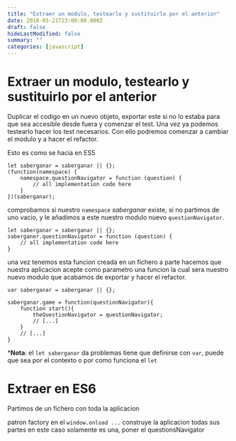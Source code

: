 ```yaml
---
title: "Extraer un modulo, testearlo y sustituirlo por el anterior"
date: 2018-05-21T23:00:00.000Z
draft: false
hideLastModified: false
summary: ""
categories: [javascript]
---
```


Extraer un modulo, testearlo y sustituirlo por el anterior
================================================================================
  Duplicar el codigo en un nuevo objeto, exportar este si no lo estaba para 
  que sea accesible desde fuera y comenzar el test. Una vez ya podemos 
  testearlo hacer los test necesarios. Con ello podremos comenzar a cambiar el 
  modulo y a hacer el refactor. 
  
  Esto es como se hacia en ES5
  
````````````````````````````````````````````````````````````````````````````````
let saberganar = saberganar || {};
(function(namespace) {
    namespace.questionNavigator = function (question) {
        // all implementation code here
    }
})(saberganar);
````````````````````````````````````````````````````````````````````````````````

  comprobamos si nuestro `namespace` *saberganar* existe, si no partimos de 
  uno vacio, y le añadimos a este nuestro modulo nuevo `questionNavigator`.

````````````````````````````````````````````````````````````````````````````````
let saberganar = saberganar || {};
saberganer.questionNavigator = function (question) {
    // all implementation code here
}
````````````````````````````````````````````````````````````````````````````````

  una vez tenemos esta funcion creada en un fichero a parte hacemos que 
  nuestra aplicacion acepte como parametro una funcion la cual sera nuestro 
  nuevo modulo que acabamos de exportar y hacer el refactor.
  
````````````````````````````````````````````````````````````````````````````````
var saberganar = saberganar || {};

saberganar.game = function(questionNavigator){
    function start(){
        theQuestionNavigator = questionNavigator;
        // [...]
    }
    // [...]
}
````````````````````````````````````````````````````````````````````````````````
  
  \*__Nota__: el `let saberganar` da problemas tiene que definirse con `var`, 
  puede que sea por el contexto o por como funciona el `let`
  
    
Extraer en ES6
================================================================================

Partimos de un fichero con toda la aplicacion

patron factory en el `window.onload ...` construye la aplicacion todas sus 
partes en este caso solamente es una, poner el questionsNavigator


